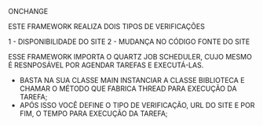 ONCHANGE

ESTE FRAMEWORK REALIZA DOIS TIPOS DE VERIFICAÇÕES

1 - DISPONIBILIDADE DO SITE
2 - MUDANÇA NO CÓDIGO FONTE DO SITE

ESSE FRAMEWORK IMPORTA O QUARTZ JOB SCHEDULER, CUJO MESMO É RESNPOSÁVEL POR AGENDAR TAREFAS E EXECUTÁ-LAS.


- BASTA NA SUA CLASSE MAIN INSTANCIAR A CLASSE BIBLIOTECA E CHAMAR O MÉTODO QUE FABRICA THREAD PARA EXECUÇÃO DA TAREFA;
- APÓS ISSO VOCÊ DEFINE O TIPO DE VERIFICAÇÃO, URL DO SITE E POR FIM, O TEMPO PARA EXECUÇÃO DA TAREFA;
